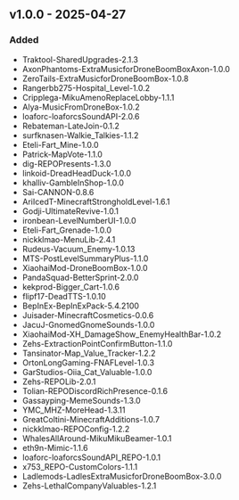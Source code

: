 ## v1.0.0 - 2025-04-27

### Added
- Traktool-SharedUpgrades-2.1.3
- AxonPhantoms-ExtraMusicforDroneBoomBoxAxon-1.0.0
- ZeroTails-ExtraMusicforDroneBoomBox-1.0.8
- Rangerbb275-Hospital_Level-1.0.2
- Cripplega-MikuAmenoReplaceLobby-1.1.1
- Alya-MusicFromDroneBox-1.0.2
- loaforc-loaforcsSoundAPI-2.0.6
- Rebateman-LateJoin-0.1.2
- surfknasen-Walkie_Talkies-1.1.2
- Eteli-Fart_Mine-1.0.0
- Patrick-MapVote-1.1.0
- dig-REPOPresents-1.3.0
- linkoid-DreadHeadDuck-1.0.0
- khalliv-GambleInShop-1.0.0
- Sai-CANNON-0.8.6
- AriIcedT-MinecraftStrongholdLevel-1.6.1
- Godji-UltimateRevive-1.0.1
- ironbean-LevelNumberUI-1.0.0
- Eteli-Fart_Grenade-1.0.0
- nickklmao-MenuLib-2.4.1
- Rudeus-Vacuum_Enemy-1.0.13
- MTS-PostLevelSummaryPlus-1.1.0
- XiaohaiMod-DroneBoomBox-1.0.0
- PandaSquad-BetterSprint-2.0.0
- kekprod-Bigger_Cart-1.0.6
- flipf17-DeadTTS-1.0.10
- BepInEx-BepInExPack-5.4.2100
- Juisader-MinecraftCosmetics-0.0.6
- JacuJ-GnomedGnomeSounds-1.0.0
- XiaohaiMod-XH_DamageShow_EnemyHealthBar-1.0.2
- Zehs-ExtractionPointConfirmButton-1.1.0
- Tansinator-Map_Value_Tracker-1.2.2
- OrtonLongGaming-FNAFLevel-1.0.3
- GarStudios-Oiia_Cat_Valuable-1.0.0
- Zehs-REPOLib-2.0.1
- Tolian-REPODiscordRichPresence-0.1.6
- Gassayping-MemeSounds-1.3.0
- YMC_MHZ-MoreHead-1.3.11
- GreatColtini-MinecraftAdditions-1.0.7
- nickklmao-REPOConfig-1.2.2
- WhalesAllAround-MikuMikuBeamer-1.0.1
- eth9n-Mimic-1.1.6
- loaforc-loaforcsSoundAPI_REPO-1.0.1
- x753_REPO-CustomColors-1.1.1
- Ladlemods-LadlesExtraMusicforDroneBoomBox-3.0.0
- Zehs-LethalCompanyValuables-1.2.1

